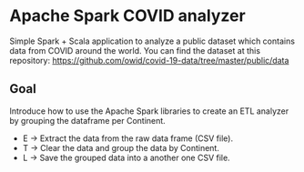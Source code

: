 # Apache Spark COVID analyzer

Simple Spark + Scala application to analyze a public dataset which contains data from COVID around the world. 
You can find the dataset at this repository: https://github.com/owid/covid-19-data/tree/master/public/data

## Goal

Introduce how to use the Apache Spark libraries to create an ETL analyzer by grouping the dataframe per Continent.

* E -> Extract the data from the raw data frame (CSV file).
* T -> Clear the data and group the data by Continent.
* L -> Save the grouped data into a another one CSV file.
